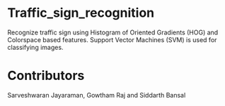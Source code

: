 # Traffic_sign_recognition
Recognize traffic sign using Histogram of Oriented Gradients (HOG) and Colorspace based features. Support Vector Machines (SVM) is used for classifying images.

# Contributors
Sarveshwaran Jayaraman, Gowtham Raj and Siddarth Bansal
